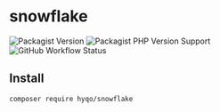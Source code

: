 # snowflake 
![Packagist Version](https://img.shields.io/packagist/v/hyqo/snowflake?style=flat-square)
![Packagist PHP Version Support](https://img.shields.io/packagist/php-v/hyqo/snowflake?style=flat-square)
![GitHub Workflow Status](https://img.shields.io/github/workflow/status/hyqo/snowflake/run-tests?style=flat-square)

## Install

```sh
composer require hyqo/snowflake
```
